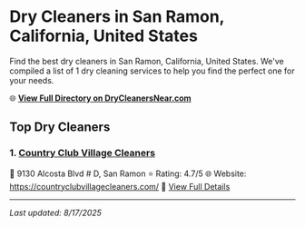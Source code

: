 # Dry Cleaners in San Ramon, California, United States

Find the best dry cleaners in San Ramon, California, United States. We've compiled a list of 1 dry cleaning services to help you find the perfect one for your needs.

🌐 **[View Full Directory on DryCleanersNear.com](https://drycleanersnear.com/city/US/California/San%20Ramon)**

## Top Dry Cleaners

### 1. [Country Club Village Cleaners](https://drycleanersnear.com/dryCleaner/689d43a9756b71cad101f2bb/country-club-village-cleaners)
📍 9130 Alcosta Blvd # D, San Ramon
⭐ Rating: 4.7/5
🌐 Website: https://countryclubvillagecleaners.com/
🔗 [View Full Details](https://drycleanersnear.com/dryCleaner/689d43a9756b71cad101f2bb/country-club-village-cleaners)


---

*Last updated: 8/17/2025*
